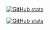 [![GitHub stats](https://github-readme-stats-alpha-sandy.vercel.app/api?username=u3577797&show_icons=true&theme=radical)](https://github.com/anuraghazra/github-readme-stats)

[![GitHub stats](https://github-readme-stats-alpha-sandy.vercel.app/api/top-langs/?username=u3577797&show_icons=true&theme=radical)](https://github.com/anuraghazra/github-readme-stats)

<!--
**u3577797/u3577797** is a ✨ _special_ ✨ repository because its `README.md` (this file) appears on your GitHub profile.

Here are some ideas to get you started:

- 🔭 I’m currently working on ...
- 🌱 I’m currently learning ...
- 👯 I’m looking to collaborate on ...
- 🤔 I’m looking for help with ...
- 💬 Ask me about ...
- 📫 How to reach me: ...
- 😄 Pronouns: ...
- ⚡ Fun fact: ...
-->
